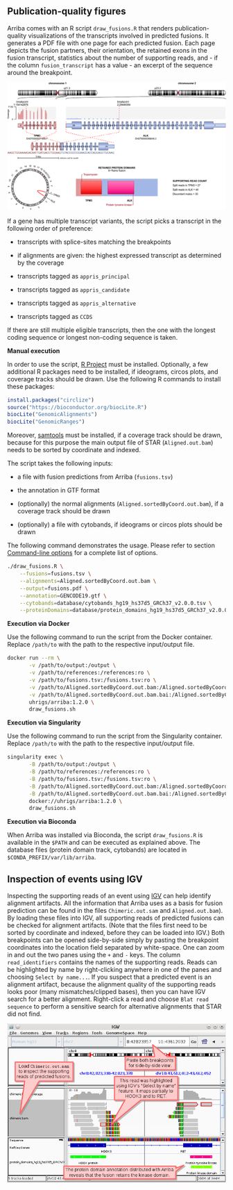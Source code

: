 Publication-quality figures
---------------------------

Arriba comes with an R script `draw_fusions.R` that renders publication-quality visualizations of the transcripts involved in predicted fusions. It generates a PDF file with one page for each predicted fusion. Each page depicts the fusion partners, their orientation, the retained exons in the fusion transcript, statistics about the number of supporting reads, and - if the column `fusion_transcript` has a value - an excerpt of the sequence around the breakpoint.

![Example fusion figure](draw-fusions-example.png)

If a gene has multiple transcript variants, the script picks a transcript in the following order of preference:

- transcripts with splice-sites matching the breakpoints

- if alignments are given: the highest expressed transcript as determined by the coverage

- transcripts tagged as `appris_principal`

- transcripts tagged as `appris_candidate`

- transcripts tagged as `appris_alternative`

- transcripts tagged as `CCDS`

If there are still multiple eligible transcripts, then the one with the longest coding sequence or longest non-coding sequence is taken.

**Manual execution**

In order to use the script, [R Project](http://r-project.org/) must be installed. Optionally, a few additional R packages need to be installed, if ideograms, circos plots, and coverage tracks should be drawn. Use the following R commands to install these packages:

```R
install.packages("circlize")
source("https://bioconductor.org/biocLite.R")
biocLite("GenomicAlignments")
biocLite("GenomicRanges")
```

Moreover, [samtools](http://www.htslib.org/) must be installed, if a coverage track should be drawn, because for this purpose the main output file of STAR (`Aligned.out.bam`) needs to be sorted by coordinate and indexed.

The script takes the following inputs:

- a file with fusion predictions from Arriba (`fusions.tsv`)

- the annotation in GTF format

- (optionally) the normal alignments (`Aligned.sortedByCoord.out.bam`), if a coverage track should be drawn

- (optionally) a file with cytobands, if ideograms or circos plots should be drawn

The following command demonstrates the usage. Please refer to section [Command-line options](command-line-options.md#draw_fusionsr) for a complete list of options.

```bash
./draw_fusions.R \
    --fusions=fusions.tsv \
    --alignments=Aligned.sortedByCoord.out.bam \
    --output=fusions.pdf \
    --annotation=GENCODE19.gtf \
    --cytobands=database/cytobands_hg19_hs37d5_GRCh37_v2.0.0.tsv \
    --proteinDomains=database/protein_domains_hg19_hs37d5_GRCh37_v2.0.0.gff3
```

**Execution via Docker**

Use the following command to run the script from the Docker container. Replace `/path/to` with the path to the respective input/output file.

```bash
docker run --rm \
       -v /path/to/output:/output \
       -v /path/to/references:/references:ro \
       -v /path/to/fusions.tsv:/fusions.tsv:ro \
       -v /path/to/Aligned.sortedByCoord.out.bam:/Aligned.sortedByCoord.out.bam:ro \
       -v /path/to/Aligned.sortedByCoord.out.bam.bai:/Aligned.sortedByCoord.out.bam.bai:ro \
       uhrigs/arriba:1.2.0 \
       draw_fusions.sh
```

**Execution via Singularity**

Use the following command to run the script from the Singularity container. Replace `/path/to` with the path to the respective input/output file.

```bash
singularity exec \
       -B /path/to/output:/output \
       -B /path/to/references:/references:ro \
       -B /path/to/fusions.tsv:/fusions.tsv:ro \
       -B /path/to/Aligned.sortedByCoord.out.bam:/Aligned.sortedByCoord.out.bam:ro \
       -B /path/to/Aligned.sortedByCoord.out.bam.bai:/Aligned.sortedByCoord.out.bam.bai:ro \
       docker://uhrigs/arriba:1.2.0 \
       draw_fusions.sh
```

**Execution via Bioconda**

When Arriba was installed via Bioconda, the script `draw_fusions.R` is available in the `$PATH` and can be executed as explained above. The database files (protein domain track, cytobands) are located in `$CONDA_PREFIX/var/lib/arriba`.

Inspection of events using IGV
------------------------------

Inspecting the supporting reads of an event using [IGV](http://software.broadinstitute.org/software/igv/) can help identify alignment artifacts. All the information that Arriba uses as a basis for fusion prediction can be found in the files `Chimeric.out.sam` and `Aligned.out.bam`). By loading these files into IGV, all supporting reads of predicted fusions can be checked for alignment artifacts. (Note that the files first need to be sorted by coordinate and indexed, before they can be loaded into IGV.) Both breakpoints can be opened side-by-side simply by pasting the breakpoint coordinates into the location field separated by white-space. One can zoom in and out the two panes using the `+` and `-` keys. The column `read_identifiers` contains the names of the supporting reads. Reads can be highlighted by name by right-clicking anywhere in one of the panes and choosing `Select by name...`. If you suspect that a predicted event is an alignment artifact, because the alignment quality of the supporting reads looks poor (many mismatches/clipped bases), then you can have IGV search for a better alignment. Right-click a read and choose `Blat read sequence` to perform a sensitive search for alternative alignments that STAR did not find.

![IGV](igv.png)

